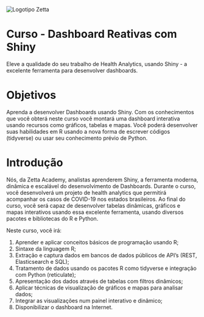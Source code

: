 ![Logotipo Zetta](https://raw.githubusercontent.com/zetta-health/exp-curso-python-saude/master/assets/zetta-exp-logo.jpg)

# Curso - Dashboard Reativas com Shiny

Eleve a qualidade do seu trabalho de Health Analytics, usando Shiny - a excelente ferramenta para desenvolver dashboards.


# Objetivos

Aprenda a desenvolver Dashboards usando Shiny. Com os conhecimentos que você obterá neste curso você montará uma dashboard interativa usando recursos como gráficos, tabelas e mapas. Você poderá desenvolver suas habilidades em R usando a nova forma de escrever códigos (tidyverse) ou usar seu conhecimento prévio de Python.


# Introdução

Nós, da Zetta Academy, analistas aprenderem Shiny, a ferramenta moderna, dinâmica e escalável do desenvolvimento de Dashboards. Durante o curso, você desenvolverá um projeto de health analytics que permitirá acompanhar os casos de COVID-19 nos estados brasileiros. Ao final do curso, você será capaz de desenvolver tabelas dinâmicas, gráficos e mapas interativos usando essa excelente ferramenta, usando diversos pacotes e bibliotecas do R e Python.


Neste curso, você irá:

1. Aprender e aplicar conceitos básicos de programação usando R;
2. Sintaxe da linguagem R;
3. Extração e captura dados em bancos de dados públicos de API’s (REST, Elasticsearch e SQL);
4. Tratamento de dados usando os pacotes R como tidyverse e integração com Python (reticulate);
5. Apresentação dos dados através de tabelas com filtros dinâmicos;
6. Aplicar técnicas de visualização de gráficos e mapas para analisar dados;
7. Integrar as visualizações num painel interativo e dinâmico;
8. Disponibilizar o dashboard na Internet.

